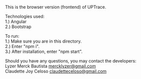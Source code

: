 This is the browser version (frontend) of UPTrace. <br />

Technologies used: <br />
1.) Angular <br />
2.) Bootstrap <br />

To run: <br />
1.) Make sure you are in this directory. <br />
2.) Enter "npm i". <br />
3.) After installation, enter "npm start". <br />

Should you have any questions, you may contact the developers: <br />
Lyzer Merck Bautista mercklyzer@gmail.com <br />
Claudette Joy Celoso claudetteceloso@gmail.com
